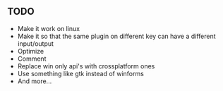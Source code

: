 ## TODO

+ Make it work on linux
+ Make it so that the same plugin on different key can have a different input/output
+ Optimize
+ Comment
+ Replace win only api's with crossplatform ones
+ Use something like gtk instead of winforms
+ And more...